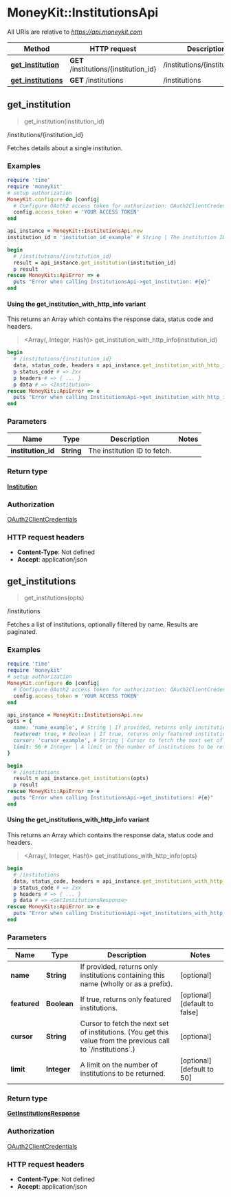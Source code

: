 # MoneyKit::InstitutionsApi

All URIs are relative to *https://api.moneykit.com*

| Method | HTTP request | Description |
| ------ | ------------ | ----------- |
| [**get_institution**](InstitutionsApi.md#get_institution) | **GET** /institutions/{institution_id} | /institutions/{institution_id} |
| [**get_institutions**](InstitutionsApi.md#get_institutions) | **GET** /institutions | /institutions |


## get_institution

> <Institution> get_institution(institution_id)

/institutions/{institution_id}

Fetches details about a single institution.

### Examples

```ruby
require 'time'
require 'moneykit'
# setup authorization
MoneyKit.configure do |config|
  # Configure OAuth2 access token for authorization: OAuth2ClientCredentials
  config.access_token = 'YOUR ACCESS TOKEN'
end

api_instance = MoneyKit::InstitutionsApi.new
institution_id = 'institution_id_example' # String | The institution ID to fetch.

begin
  # /institutions/{institution_id}
  result = api_instance.get_institution(institution_id)
  p result
rescue MoneyKit::ApiError => e
  puts "Error when calling InstitutionsApi->get_institution: #{e}"
end
```

#### Using the get_institution_with_http_info variant

This returns an Array which contains the response data, status code and headers.

> <Array(<Institution>, Integer, Hash)> get_institution_with_http_info(institution_id)

```ruby
begin
  # /institutions/{institution_id}
  data, status_code, headers = api_instance.get_institution_with_http_info(institution_id)
  p status_code # => 2xx
  p headers # => { ... }
  p data # => <Institution>
rescue MoneyKit::ApiError => e
  puts "Error when calling InstitutionsApi->get_institution_with_http_info: #{e}"
end
```

### Parameters

| Name | Type | Description | Notes |
| ---- | ---- | ----------- | ----- |
| **institution_id** | **String** | The institution ID to fetch. |  |

### Return type

[**Institution**](Institution.md)

### Authorization

[OAuth2ClientCredentials](../README.md#OAuth2ClientCredentials)

### HTTP request headers

- **Content-Type**: Not defined
- **Accept**: application/json


## get_institutions

> <GetInstitutionsResponse> get_institutions(opts)

/institutions

Fetches a list of institutions, optionally filtered by name.  Results are paginated.

### Examples

```ruby
require 'time'
require 'moneykit'
# setup authorization
MoneyKit.configure do |config|
  # Configure OAuth2 access token for authorization: OAuth2ClientCredentials
  config.access_token = 'YOUR ACCESS TOKEN'
end

api_instance = MoneyKit::InstitutionsApi.new
opts = {
  name: 'name_example', # String | If provided, returns only institutions containing this name (wholly or as a prefix).
  featured: true, # Boolean | If true, returns only featured institutions.
  cursor: 'cursor_example', # String | Cursor to fetch the next set of institutions. (You get this value from the previous call to `/institutions`.)
  limit: 56 # Integer | A limit on the number of institutions to be returned.
}

begin
  # /institutions
  result = api_instance.get_institutions(opts)
  p result
rescue MoneyKit::ApiError => e
  puts "Error when calling InstitutionsApi->get_institutions: #{e}"
end
```

#### Using the get_institutions_with_http_info variant

This returns an Array which contains the response data, status code and headers.

> <Array(<GetInstitutionsResponse>, Integer, Hash)> get_institutions_with_http_info(opts)

```ruby
begin
  # /institutions
  data, status_code, headers = api_instance.get_institutions_with_http_info(opts)
  p status_code # => 2xx
  p headers # => { ... }
  p data # => <GetInstitutionsResponse>
rescue MoneyKit::ApiError => e
  puts "Error when calling InstitutionsApi->get_institutions_with_http_info: #{e}"
end
```

### Parameters

| Name | Type | Description | Notes |
| ---- | ---- | ----------- | ----- |
| **name** | **String** | If provided, returns only institutions containing this name (wholly or as a prefix). | [optional] |
| **featured** | **Boolean** | If true, returns only featured institutions. | [optional][default to false] |
| **cursor** | **String** | Cursor to fetch the next set of institutions. (You get this value from the previous call to &#x60;/institutions&#x60;.) | [optional] |
| **limit** | **Integer** | A limit on the number of institutions to be returned. | [optional][default to 50] |

### Return type

[**GetInstitutionsResponse**](GetInstitutionsResponse.md)

### Authorization

[OAuth2ClientCredentials](../README.md#OAuth2ClientCredentials)

### HTTP request headers

- **Content-Type**: Not defined
- **Accept**: application/json

